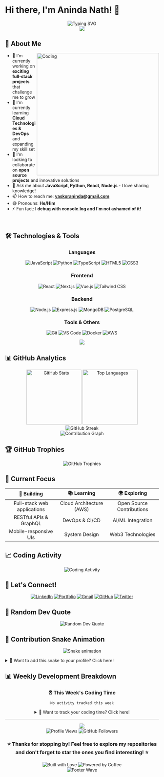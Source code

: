 # Hi there, I'm Aninda Nath! 👋

<div align="center">
  <img src="https://readme-typing-svg.herokuapp.com?font=Fira+Code&size=22&pause=1000&color=2E9EF7&center=true&vCenter=true&width=600&lines=Welcome+to+my+GitHub+profile!;Passionate+Full+Stack+Developer;Always+Learning+Something+New;Let's+Build+Something+Amazing+Together!;Open+Source+Enthusiast" alt="Typing SVG" />
</div>

<div align="center">
  <img src="https://giffiles.alphacoders.com/214/214557.gif">
</div>

## 🚀 About Me

<img align="right" alt="Coding" width="400" src="https://cdn.dribbble.com/users/1162077/screenshots/3848914/programmer.gif">

- 🔭 I'm currently working on **exciting full-stack projects** that challenge me to grow
- 🌱 I'm currently learning **Cloud Technologies & DevOps** and expanding my skill set  
- 👯 I'm looking to collaborate on **open source projects** and innovative solutions
- 💬 Ask me about **JavaScript, Python, React, Node.js** - I love sharing knowledge!
- 📫 How to reach me: **vaskoraninda@gmail.com**
- 😄 Pronouns: **He/Him**
- ⚡ Fun fact: **I debug with console.log and I'm not ashamed of it!**

<br clear="both">

## 🛠️ Technologies & Tools

<div align="center">

### Languages
![JavaScript](https://img.shields.io/badge/-JavaScript-F7DF1E?style=for-the-badge&logo=javascript&logoColor=black)
![Python](https://img.shields.io/badge/-Python-3776AB?style=for-the-badge&logo=python&logoColor=white)
![TypeScript](https://img.shields.io/badge/-TypeScript-3178C6?style=for-the-badge&logo=typescript&logoColor=white)
![HTML5](https://img.shields.io/badge/-HTML5-E34F26?style=for-the-badge&logo=html5&logoColor=white)
![CSS3](https://img.shields.io/badge/-CSS3-1572B6?style=for-the-badge&logo=css3&logoColor=white)

### Frontend
![React](https://img.shields.io/badge/-React-61DAFB?style=for-the-badge&logo=react&logoColor=black)
![Next.js](https://img.shields.io/badge/-Next.js-000000?style=for-the-badge&logo=next.js&logoColor=white)
![Vue.js](https://img.shields.io/badge/-Vue.js-4FC08D?style=for-the-badge&logo=vue.js&logoColor=white)
![Tailwind CSS](https://img.shields.io/badge/-Tailwind_CSS-38B2AC?style=for-the-badge&logo=tailwind-css&logoColor=white)

### Backend
![Node.js](https://img.shields.io/badge/-Node.js-339933?style=for-the-badge&logo=node.js&logoColor=white)
![Express.js](https://img.shields.io/badge/-Express.js-000000?style=for-the-badge&logo=express&logoColor=white)
![MongoDB](https://img.shields.io/badge/-MongoDB-47A248?style=for-the-badge&logo=mongodb&logoColor=white)
![PostgreSQL](https://img.shields.io/badge/-PostgreSQL-336791?style=for-the-badge&logo=postgresql&logoColor=white)

### Tools & Others
![Git](https://img.shields.io/badge/-Git-F05032?style=for-the-badge&logo=git&logoColor=white)
![VS Code](https://img.shields.io/badge/-VS%20Code-007ACC?style=for-the-badge&logo=visual-studio-code&logoColor=white)
![Docker](https://img.shields.io/badge/-Docker-2496ED?style=for-the-badge&logo=docker&logoColor=white)
![AWS](https://img.shields.io/badge/-AWS-232F3E?style=for-the-badge&logo=amazon-aws&logoColor=white)

</div>

<div align="center">
  <img src="https://user-images.githubusercontent.com/73097560/115834477-dbab4500-a447-11eb-908a-139a6edaec5c.gif">
</div>

## 📊 GitHub Analytics

<div align="center">
  <img height="180em" src="https://github-readme-stats.vercel.app/api?username=AnindaNath&show_icons=true&theme=radical&hide_border=true&count_private=true&include_all_commits=true" alt="GitHub Stats" />
  <img height="180em" src="https://github-readme-stats.vercel.app/api/top-langs/?username=AnindaNath&layout=compact&theme=radical&hide_border=true&langs_count=8" alt="Top Languages" />
</div>

<div align="center">
  <img src="https://github-readme-streak-stats.herokuapp.com/?user=AnindaNath&theme=radical&hide_border=true" alt="GitHub Streak" />
</div>

<div align="center">
  <img src="https://github-readme-activity-graph.vercel.app/graph?username=AnindaNath&theme=react-dark&hide_border=true&area=true" alt="Contribution Graph" />
</div>

## 🏆 GitHub Trophies
<div align="center">
  <img src="https://github-profile-trophy.vercel.app/?username=AnindaNath&theme=radical&no-frame=true&no-bg=false&margin-w=4" alt="GitHub Trophies" />
</div>

## 🎯 Current Focus

<div align="center">
  
| 🔨 **Building** | 📚 **Learning** | 🌍 **Exploring** |
|:---:|:---:|:---:|
| Full-stack web applications | Cloud Architecture (AWS) | Open Source Contributions |
| RESTful APIs & GraphQL | DevOps & CI/CD | AI/ML Integration |
| Mobile-responsive UIs | System Design | Web3 Technologies |

</div>

## 📈 Coding Activity

<div align="center">
  <img src="https://github-readme-stats.vercel.app/api/wakatime?username=AnindaNath&theme=radical&hide_border=true&layout=compact" alt="Coding Activity" />
</div>

## 🤝 Let's Connect!

<div align="center">

[![LinkedIn](https://img.shields.io/badge/LinkedIn-0077B5?style=for-the-badge&logo=linkedin&logoColor=white)](https://www.linkedin.com/in/vaskor-debnath-aninda-47575a213/)
[![Portfolio](https://img.shields.io/badge/Portfolio-FF5722?style=for-the-badge&logo=todoist&logoColor=white)](https://vaskoraninda-portfolio.netlify.app/)
[![Gmail](https://img.shields.io/badge/Gmail-D14836?style=for-the-badge&logo=gmail&logoColor=white)](mailto:vaskoraninda@gmail.com)
[![GitHub](https://img.shields.io/badge/GitHub-100000?style=for-the-badge&logo=github&logoColor=white)](https://github.com/AnindaNath)
[![Twitter](https://img.shields.io/badge/Twitter-1DA1F2?style=for-the-badge&logo=twitter&logoColor=white)](https://twitter.com/yourusername)

</div>

## 💭 Random Dev Quote
<div align="center">
  <img src="https://quotes-github-readme.vercel.app/api?type=horizontal&theme=radical" alt="Random Dev Quote" />
</div>

## 🐍 Contribution Snake Animation
<div align="center">
  
![Snake animation](https://raw.githubusercontent.com/AnindaNath/AnindaNath/output/github-contribution-grid-snake-dark.svg)

</div>

<details>
<summary>🔧 Want to add this snake to your profile? Click here!</summary>

### Setup Instructions:
1. Create `.github/workflows/snake.yml` in your repository
2. Add this workflow code:

```yaml
name: Generate Snake

on:
  schedule:
    - cron: "0 */12 * * *" # every 12 hours
  workflow_dispatch:

jobs:
  generate:
    runs-on: ubuntu-latest
    timeout-minutes: 10
    
    steps:
      - name: Generate github-contribution-grid-snake.svg
        uses: Platane/snk/svg-only@v3
        with:
          github_user_name: AnindaNath
          outputs: |
            dist/github-contribution-grid-snake.svg
            dist/github-contribution-grid-snake-dark.svg?palette=github-dark
        env:
          GITHUB_TOKEN: ${{ secrets.GITHUB_TOKEN }}
          
      - name: Push github-contribution-grid-snake.svg to the output branch
        uses: crazy-max/ghaction-github-pages@v3.1.0
        with:
          target_branch: output
          build_dir: dist
        env:
          GITHUB_TOKEN: ${{ secrets.GITHUB_TOKEN }}
```

3. Run the workflow manually first from Actions tab
4. The snake will update automatically every 12 hours!

</details>

## 📊 Weekly Development Breakdown

<div align="center">

### ⏰ This Week's Coding Time
<!--START_SECTION:waka-->
```text
No activity tracked this week
```
<!--END_SECTION:waka-->

<details>
<summary>🔧 Want to track your coding time? Click here!</summary>

### Setup Wakatime Integration:
1. Sign up at [Wakatime.com](https://wakatime.com/)
2. Install Wakatime plugin in your code editor
3. Add this to your repository's `.github/workflows/waka-readme.yml`:

```yaml
name: Waka Readme

on:
  workflow_dispatch:
  schedule:
    - cron: '30 18 * * *'

jobs:
  update-readme:
    name: Update this repo's README
    runs-on: ubuntu-latest
    steps:
      - uses: athul/waka-readme@master
        with:
          WAKATIME_API_KEY: ${{ secrets.WAKATIME_API_KEY }}
```

4. Add your Wakatime API key to repository secrets
5. The stats will update automatically!

</details>

</div>

---

<div align="center">
  <img src="https://user-images.githubusercontent.com/73097560/115834477-dbab4500-a447-11eb-908a-139a6edaec5c.gif">
</div>

<div align="center">
  <img src="https://komarev.com/ghpvc/?username=AnindaNath&color=blueviolet&style=for-the-badge&label=Profile+Views" alt="Profile Views" />
  <img src="https://img.shields.io/github/followers/AnindaNath?label=Followers&style=for-the-badge&color=blue" alt="GitHub Followers" />
</div>

<div align="center">
  <h3>⭐ Thanks for stopping by! Feel free to explore my repositories and don't forget to star the ones you find interesting! ⭐</h3>
  
  <img src="https://forthebadge.com/images/badges/built-with-love.svg" alt="Built with Love">
  <img src="https://forthebadge.com/images/badges/powered-by-coffee.svg" alt="Powered by Coffee">
</div>

<div align="center">
  <img src="https://capsule-render.vercel.app/api?type=waving&color=gradient&height=100&section=footer" alt="Footer Wave" />
</div>

<!---
AnindaNath/AnindaNath is a ✨ special ✨ repository because its `README.md` (this file) appears on your GitHub profile.
You can click the Preview link to take a look at your changes.
--->
